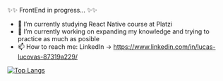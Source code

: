 ✨✨ FrontEnd in progress... ✨✨

- 🌱 I’m currently studying React Native course at Platzi
- 🔭 I’m currently working on expanding my knowledge and trying to practice as much as posible
- 📫 How to reach me: LinkedIn -> https://www.linkedin.com/in/lucas-lucovas-87319a229/

<!--

- 🔭 I’m currently working on ...

- 👯 I’m looking to collaborate on ...
- 🤔 I’m looking for help with ...
- 💬 Ask me about ...
- 📫 How to reach me: ...
- 😄 Pronouns: ...
- ⚡ Fun fact: ...
-->
[![Top Langs](https://github-readme-stats.vercel.app/api/top-langs/?username=LucasLucovas&bg_color=000000&text_color=FFFFFF&title_color=159E4A&langs_count=10&card_width=1000&layout=compact)](https://github.com/LucasLucovas/github-readme-stats)
